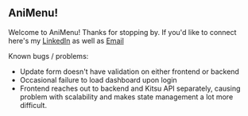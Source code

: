 ## AniMenu!

Welcome to AniMenu! Thanks for stopping by. If you'd like to connect here's my [LinkedIn](https://www.linkedin.com/in/michaelquintdev/) as well as [Email](mailto:michaelquintdev@gmail.com)

Known bugs / problems:
 - Update form doesn't have validation on either frontend or backend
 - Occasional failure to load dashboard upon login
 - Frontend reaches out to backend and Kitsu API separately, causing problem with scalability and makes state management a lot more difficult.
